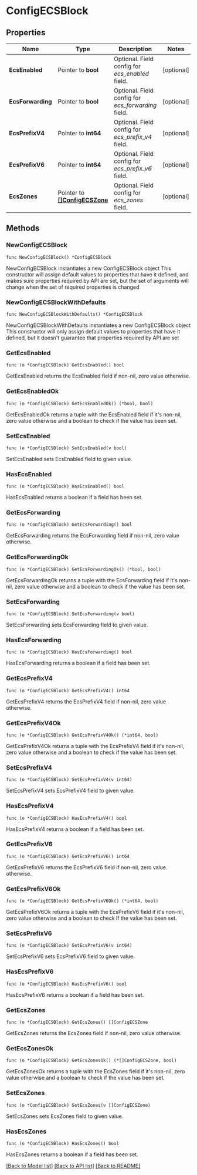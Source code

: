 # ConfigECSBlock

## Properties

Name | Type | Description | Notes
------------ | ------------- | ------------- | -------------
**EcsEnabled** | Pointer to **bool** | Optional. Field config for _ecs_enabled_ field. | [optional] 
**EcsForwarding** | Pointer to **bool** | Optional. Field config for _ecs_forwarding_ field. | [optional] 
**EcsPrefixV4** | Pointer to **int64** | Optional. Field config for _ecs_prefix_v4_ field. | [optional] 
**EcsPrefixV6** | Pointer to **int64** | Optional. Field config for _ecs_prefix_v6_ field. | [optional] 
**EcsZones** | Pointer to [**[]ConfigECSZone**](ConfigECSZone.md) | Optional. Field config for _ecs_zones_ field. | [optional] 

## Methods

### NewConfigECSBlock

`func NewConfigECSBlock() *ConfigECSBlock`

NewConfigECSBlock instantiates a new ConfigECSBlock object
This constructor will assign default values to properties that have it defined,
and makes sure properties required by API are set, but the set of arguments
will change when the set of required properties is changed

### NewConfigECSBlockWithDefaults

`func NewConfigECSBlockWithDefaults() *ConfigECSBlock`

NewConfigECSBlockWithDefaults instantiates a new ConfigECSBlock object
This constructor will only assign default values to properties that have it defined,
but it doesn't guarantee that properties required by API are set

### GetEcsEnabled

`func (o *ConfigECSBlock) GetEcsEnabled() bool`

GetEcsEnabled returns the EcsEnabled field if non-nil, zero value otherwise.

### GetEcsEnabledOk

`func (o *ConfigECSBlock) GetEcsEnabledOk() (*bool, bool)`

GetEcsEnabledOk returns a tuple with the EcsEnabled field if it's non-nil, zero value otherwise
and a boolean to check if the value has been set.

### SetEcsEnabled

`func (o *ConfigECSBlock) SetEcsEnabled(v bool)`

SetEcsEnabled sets EcsEnabled field to given value.

### HasEcsEnabled

`func (o *ConfigECSBlock) HasEcsEnabled() bool`

HasEcsEnabled returns a boolean if a field has been set.

### GetEcsForwarding

`func (o *ConfigECSBlock) GetEcsForwarding() bool`

GetEcsForwarding returns the EcsForwarding field if non-nil, zero value otherwise.

### GetEcsForwardingOk

`func (o *ConfigECSBlock) GetEcsForwardingOk() (*bool, bool)`

GetEcsForwardingOk returns a tuple with the EcsForwarding field if it's non-nil, zero value otherwise
and a boolean to check if the value has been set.

### SetEcsForwarding

`func (o *ConfigECSBlock) SetEcsForwarding(v bool)`

SetEcsForwarding sets EcsForwarding field to given value.

### HasEcsForwarding

`func (o *ConfigECSBlock) HasEcsForwarding() bool`

HasEcsForwarding returns a boolean if a field has been set.

### GetEcsPrefixV4

`func (o *ConfigECSBlock) GetEcsPrefixV4() int64`

GetEcsPrefixV4 returns the EcsPrefixV4 field if non-nil, zero value otherwise.

### GetEcsPrefixV4Ok

`func (o *ConfigECSBlock) GetEcsPrefixV4Ok() (*int64, bool)`

GetEcsPrefixV4Ok returns a tuple with the EcsPrefixV4 field if it's non-nil, zero value otherwise
and a boolean to check if the value has been set.

### SetEcsPrefixV4

`func (o *ConfigECSBlock) SetEcsPrefixV4(v int64)`

SetEcsPrefixV4 sets EcsPrefixV4 field to given value.

### HasEcsPrefixV4

`func (o *ConfigECSBlock) HasEcsPrefixV4() bool`

HasEcsPrefixV4 returns a boolean if a field has been set.

### GetEcsPrefixV6

`func (o *ConfigECSBlock) GetEcsPrefixV6() int64`

GetEcsPrefixV6 returns the EcsPrefixV6 field if non-nil, zero value otherwise.

### GetEcsPrefixV6Ok

`func (o *ConfigECSBlock) GetEcsPrefixV6Ok() (*int64, bool)`

GetEcsPrefixV6Ok returns a tuple with the EcsPrefixV6 field if it's non-nil, zero value otherwise
and a boolean to check if the value has been set.

### SetEcsPrefixV6

`func (o *ConfigECSBlock) SetEcsPrefixV6(v int64)`

SetEcsPrefixV6 sets EcsPrefixV6 field to given value.

### HasEcsPrefixV6

`func (o *ConfigECSBlock) HasEcsPrefixV6() bool`

HasEcsPrefixV6 returns a boolean if a field has been set.

### GetEcsZones

`func (o *ConfigECSBlock) GetEcsZones() []ConfigECSZone`

GetEcsZones returns the EcsZones field if non-nil, zero value otherwise.

### GetEcsZonesOk

`func (o *ConfigECSBlock) GetEcsZonesOk() (*[]ConfigECSZone, bool)`

GetEcsZonesOk returns a tuple with the EcsZones field if it's non-nil, zero value otherwise
and a boolean to check if the value has been set.

### SetEcsZones

`func (o *ConfigECSBlock) SetEcsZones(v []ConfigECSZone)`

SetEcsZones sets EcsZones field to given value.

### HasEcsZones

`func (o *ConfigECSBlock) HasEcsZones() bool`

HasEcsZones returns a boolean if a field has been set.


[[Back to Model list]](../README.md#documentation-for-models) [[Back to API list]](../README.md#documentation-for-api-endpoints) [[Back to README]](../README.md)


